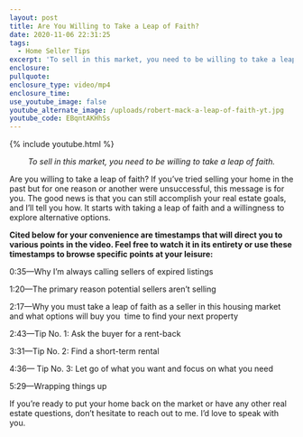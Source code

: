 ```yaml
---
layout: post
title: Are You Willing to Take a Leap of Faith?
date: 2020-11-06 22:31:25
tags:
  - Home Seller Tips
excerpt: 'To sell in this market, you need to be willing to take a leap of faith.'
enclosure:
pullquote:
enclosure_type: video/mp4
enclosure_time:
use_youtube_image: false
youtube_alternate_image: /uploads/robert-mack-a-leap-of-faith-yt.jpg
youtube_code: EBqntAKHhSs
---
```


{% include youtube.html %}

<p style="text-align:center"><em>To sell in this market, you need to be willing to take a leap of faith.</em></p>

Are you willing to take a leap of faith? If you’ve tried selling your home in the past but for one reason or another were unsuccessful, this message is for you. The good news is that you can still accomplish your real estate goals, and I’ll tell you how. It starts with taking a leap of faith and a willingness to explore alternative options.

**Cited below for your convenience are timestamps that will direct you to various points in the video. Feel free to watch it in its entirety or use these timestamps to browse specific points at your leisure:**

0:35—Why I’m always calling sellers of expired listings

1:20—The primary reason potential sellers aren’t selling&nbsp;

2:17—Why you must take a leap of faith as a seller in this housing market and what options will buy you&nbsp; time to find your next property

2:43—Tip No. 1: Ask the buyer for a rent-back

3:31—Tip No. 2: Find a short-term rental&nbsp;

4:36— Tip No. 3: Let go of what you want and focus on what you need

5:29—Wrapping things up

If you’re ready to put your home back on the market or have any other real estate questions, don’t hesitate to reach out to me. I’d love to speak with you.&nbsp;